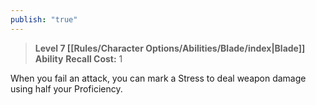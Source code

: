 ```yaml
---
publish: "true"
---
```

> **Level 7 [[Rules/Character Options/Abilities/Blade/index|Blade]] Ability**
> **Recall Cost:** 1

When you fail an attack, you can mark a Stress to deal weapon damage using half your Proficiency.
